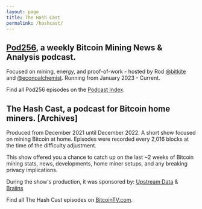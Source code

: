 ```yaml
---
layout: page
title: The Hash Cast
permalink: /hashcast/
---
```

## [Pod256](https://www.twitter.com/pod256), a weekly Bitcoin Mining News & Analysis podcast.
Focused on mining, energy, and proof-of-work - hosted by Rod [@bitkite](https://wwww.twitter.com/bitkite) and [@econoalchemist](https://www.twitter.com/econoalchemist). Running from January 2023 - Current.

Find all Pod256 episodes on the [Podcast Index](https://podcastindex.org/podcast/5876654).


## The Hash Cast, a podcast for Bitcoin home miners. [Archives]
Produced from December 2021 until December 2022.
A short show focused on mining Bitcoin at home. Episodes were recorded every 2,016 blocks at the time of the difficulty adjustment.

This show offered you a chance to catch up on the last ~2 weeks of Bitcoin mining stats, news, developments, home miner setups, and any breaking privacy implications.

During the show's production, it was sponsored by: [Upstream Data](https://blog.upstreamdata.ca/) & [Braiins](https://braiins.com/)

Find all The Hash Cast episodes on [BitcoinTV.com](https://bitcointv.com/c/hashcast/videos). 
